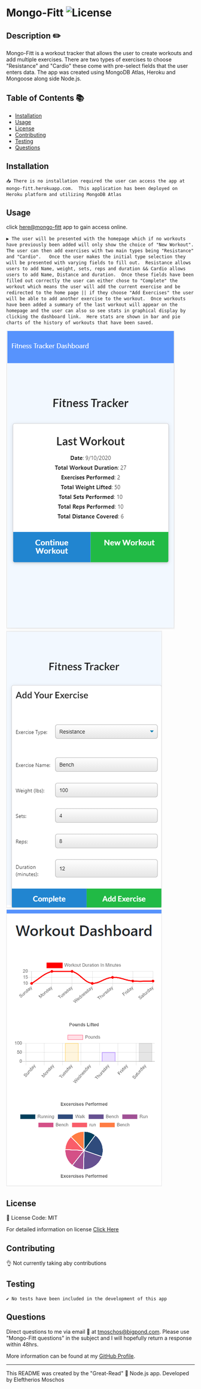 # Mongo-Fitt ![License](https://img.shields.io/static/v1?label=Licesne&message=MIT&color=green)
  

  ## Description ✏️
  
  Mongo-Fitt is a workout tracker that allows the user to create workouts and add multiple exercises.  There are two types of exercises to choose "Resistance" and "Cardio" these come with pre-select fields that the user enters data.   The app was created using MongoDB Atlas, Heroku and Mongoose along side Node.js.
  
  ## Table of Contents 📚
  
  * [Installation](#installation)
  * [Usage](#usage)
  * [License](#license)
  * [Contributing](#Contributing)
  * [Testing](#Testing)
  * [Questions](#Questions)
  
  ## Installation 

  ```
  📥 There is no installation required the user can access the app at mongo-fitt.herokuapp.com.  This application has been deployed on Heroku platform and utilizing MongoDB Atlas
  ```

  ## Usage 
  click [here@mongo-fitt](https://mongo-fitt.herokuapp.com/) app to gain access online.

  ```
  ▶️ The user will be presented with the homepage which if no workouts have previously been added will only show the choice of "New Workout".  The user can then add exercises with two main types being "Resistance" and "Cardio".   Once the user makes the initial type selection they will be presented with varying fields to fill out.  Resistance allows users to add Name, weight, sets, reps and duration && Cardio allows users to add Name, Distance and duration.  Once these fields have been filled out correctly the user can either chose to "Complete" the workout which means the user will add the current exercise and be redirected to the home page || if they choose "Add Exercises" the user will be able to add another exercise to the workout.  Once workouts have been added a summary of the last workout will appear on the homepage and the user can also so see stats in graphical display by clicking the dashboard link.  Here stats are shown in bar and pie charts of the history of workouts that have been saved. 
  ```
![Mongo-fitt Homepage](./images/fit-home.PNG) ![Mongo-fitt Homepage](./images/fit-add.PNG) ![Mongo-fitt Homepage](./images/fit-dash.PNG)

  ## License 
  
  📜 License Code: MIT

  For detailed information on license [Click Here](https://opensource.org/licenses/MIT)
  
  ## Contributing
  
  👌 Not currently taking aby contributions
  
  ## Testing 

  ```
  ✔️ No tests have been included in the development of this app
  ```

  ## Questions 
  
  Direct questions to me via email 📧 at [tmoschos@bigpond.com](tmoschos@bigpond.com).  Please use "Mongo-Fitt questions" in the subject and I will hopefully return a response within 48hrs.

  More information can be found at my [GitHub Profile](https://github.com/EMoschos).
  
---
This README was created by the "Great-Read" 📝 Node.js app.  Developed by Eleftherios Moschos
